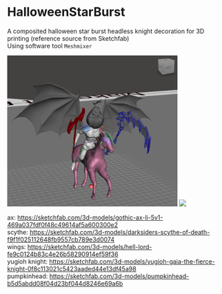# HalloweenStarBurst
A composited halloween star burst headless knight decoration for 3D printing (reference source from Sketchfab)  
Using software tool ```Meshmixer```   

<img src="https://raw.githubusercontent.com/shannon112/HalloweenStarBurst/master/doc/composited_model.png" height=350/> <img src="https://raw.githubusercontent.com/shannon112/HalloweenStarBurst/master/result/demo.png" height=350/>

ax: https://sketchfab.com/3d-models/gothic-ax-li-5v1-469a037fdf0f48c49614af5a600300e2  
scythe: https://sketchfab.com/3d-models/darksiders-scythe-of-death-f9f1f025112648fb9557cb789e3d0074  
wings: https://sketchfab.com/3d-models/hell-lord-fe9c0124b83c4e26b58290914ef59f36  
yugioh knight: https://sketchfab.com/3d-models/yugioh-gaia-the-fierce-knight-0f8c113021c5423aaded44e13df45a98  
pumpkinhead: https://sketchfab.com/3d-models/pumpkinhead-b5d5abdd08f04d23bf044d8246e69a6b  
